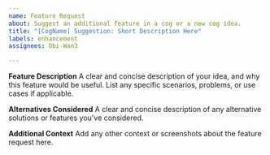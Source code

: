 ```yaml
---
name: Feature Request
about: Suggest an additional feature in a cog or a new cog idea.
title: "[CogName] Suggestion: Short Description Here"
labels: enhancement
assignees: Obi-Wan3

---
```


**Feature Description**
A clear and concise description of your idea, and why this feature would be useful. List any specific scenarios, problems, or use cases if applicable.

**Alternatives Considered**
A clear and concise description of any alternative solutions or features you've considered.

**Additional Context**
Add any other context or screenshots about the feature request here.
